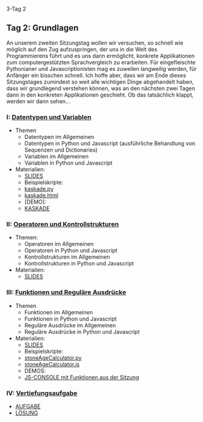 3-Tag 2

## Tag 2: Grundlagen

An unserem zweiten Sitzungstag wollen wir versuchen, so schnell wie möglich auf den Zug aufzuspringen, der uns in die Welt des Programmierens führt und es uns dann ermöglicht, konkrete Applikationen zum computergestützten Sprachvergleich zu erarbeiten. Für eingefleischte Pythonianer und Javascriptionisten mag es zuweilen langweilig werden, für Anfänger ein bisschen schnell. Ich hoffe aber, dass wir am Ende dieses Sitzungstages zumindest so weit alle wichtigen Dinge abgehandelt haben, dass wir grundlegend verstehen können, was an den nächsten zwei Tagen dann in den konkreten Applikationen geschieht. Ob das tatsächlich klappt, werden wir dann sehen... 

### I: [Datentypen und Variablen](sitzung-2-1.html)

* Themen
    - Datentypen im Allgemeinen
    - Datentypen in Python und Javascript (ausführliche Behandlung von Sequenzen und Dictionaries)
    - Variablen im Allgemeinen
    - Variablen in Python und Javascript
* Materialien:
    - [SLIDES](slides/sitzung-2-1.html)
    - Beispielskripte:
	- [kaskade.py](https://github.com/LinguList/pyjs-seminar/blob/master/website/code/kaskade.py)
	- [kaskade.html](https://github.com/LinguList/pyjs-seminar/blob/master/website/code/kaskade.html)
    - [DEMO]:
	- [KASKADE](../demos/kaskade.html)

### II: [Operatoren und Kontrollstrukturen](sitzung-2-2.html)

* Themen:
    - Operatoren im Allgemeinen
    - Operatoren in Python und Javascript
    - Kontrollstrukturen im Allgemeinen
    - Kontrollstrukturen in Python und Javascript
* Materialien:
    - [SLIDES](slides/sitzung-2-2.html)

### III: [Funktionen und Reguläre Ausdrücke](sitzung-2-3.html)

* Themen
    - Funktionen im Allgemeinen
    - Funktionen in Python und Javascript
    - Reguläre Ausdrücke im Allgemeinen
    - Reguläre Ausdrücke in Python und Javascript
* Materialien: 
    - [SLIDES](slides/sitzung-2-3.html)
    - Beispielskripte:
	- [stoneAgeCalculator.py](https://github.com/LinguList/pyjs-seminar/blob/master/website/code/stoneAgeCalculator.py)
	- [stoneAgeCalculator.js](https://github.com/LinguList/pyjs-seminar/blob/master/website/code/stoneAgeCalculator.js)
    - DEMOS:
	- [JS-CONSOLE mit Funktionen aus der Sitzung](../demos/console.html)

### IV: [Vertiefungsaufgabe](sitzung-2-4.html)

- [AUFGABE](pdf/exercises_2.pdf)
- [LÖSUNG](pdf/solutions_2.pdf)
